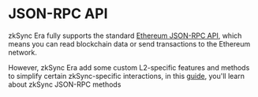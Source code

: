 # JSON-RPC API

zkSync Era fully supports the standard [Ethereum JSON-RPC API](https://ethereum.org/en/developers/docs/apis/json-rpc/), which means you can read blockchain data or send transactions to the Ethereum network.

However, zkSync Era add some custom L2-specific features and methods to simplify certain zkSync-specific interactions, in this [guide](../../../api/api.md#zksync-specific-json-rpc-methods), you'll learn about zkSync JSON-RPC methods
